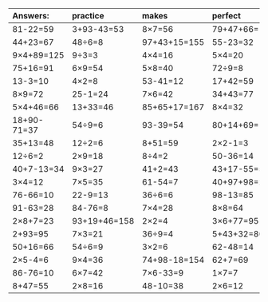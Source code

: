 | Answers: | practice | makes | perfect | ! |
| :--- | :--- | :--- | :--- | :--- |
| 81-22=59 | 3+93-43=53 | 8×7=56 | 79+47+66=192 | 22+59=81 | 
| 44+23=67 | 48÷6=8 | 97+43+15=155 | 55-23=32 | 4×9=36 | 
| 9×4+89=125 | 9÷3=3 | 4×4=16 | 5×4=20 | 53+11=64 | 
| 75+16=91 | 6×9=54 | 5×8=40 | 72÷9=8 | 67-55=12 | 
| 13-3=10 | 4×2=8 | 53-41=12 | 17+42=59 | 3×9=27 | 
| 8×9=72 | 25-1=24 | 7×6=42 | 34+43=77 | 78-18=60 | 
| 5×4+46=66 | 13+33=46 | 85+65+17=167 | 8×4=32 | 82-45=37 | 
| 18+90-71=37 | 54÷9=6 | 93-39=54 | 80+14+69=163 | 91+15+47=153 | 
| 35+13=48 | 12÷2=6 | 8+51=59 | 2×2-1=3 | 9×6+68=122 | 
| 12÷6=2 | 2×9=18 | 8÷4=2 | 50-36=14 | 3×2-1=5 | 
| 40+7-13=34 | 9×3=27 | 41+2=43 | 43+17-55=5 | 2×4+88=96 | 
| 3×4=12 | 7×5=35 | 61-54=7 | 40+97+98=235 | 32÷4=8 | 
| 76-66=10 | 22-9=13 | 36÷6=6 | 98-13=85 | 24+69=93 | 
| 91-63=28 | 84-76=8 | 7×4=28 | 8×8=64 | 9×7=63 | 
| 2×8+7=23 | 93+19+46=158 | 2×2=4 | 3×6+77=95 | 9×2=18 | 
| 2+93=95 | 7×3=21 | 36÷9=4 | 5+43+32=80 | 83+24+70=177 | 
| 50+16=66 | 54÷6=9 | 3×2=6 | 62-48=14 | 78+21=99 | 
| 2×5-4=6 | 9×4=36 | 74+98-18=154 | 62+7=69 | 74-73=1 | 
| 86-76=10 | 6×7=42 | 7×6-33=9 | 1×7=7 | 8×5=40 | 
| 8+47=55 | 2×8=16 | 48-10=38 | 2×6=12 | 47+59+53=159 | 
